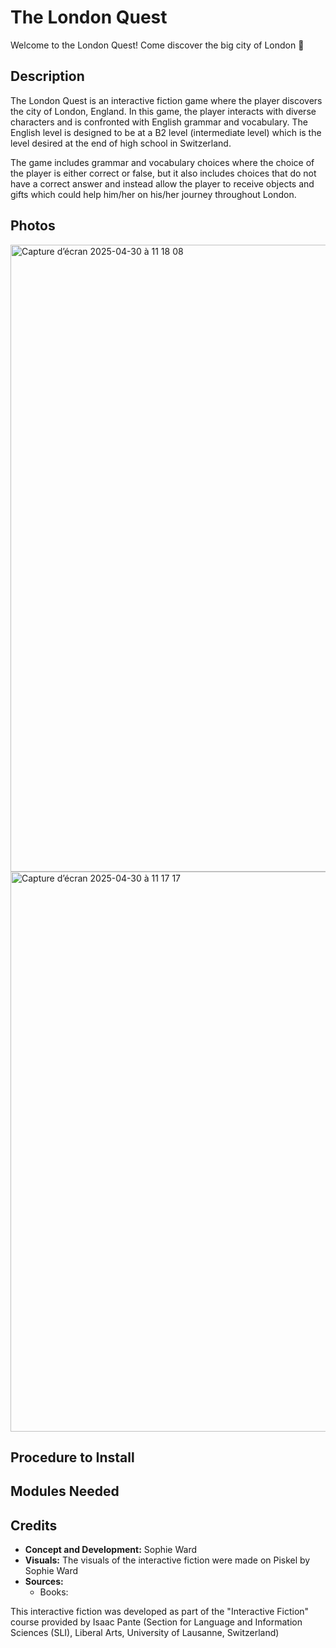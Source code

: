 # The London Quest
Welcome to the London Quest! Come discover the big city of London 🏴󠁧󠁢󠁥󠁮󠁧󠁿

## Description
The London Quest is an interactive fiction game where the player discovers the city of London, England. In this game, the player interacts with diverse characters and is confronted with English grammar and vocabulary. The English level is designed to be at a B2 level (intermediate level) which is the level desired at the end of high school in Switzerland.

The game includes grammar and vocabulary choices where the choice of the player is either correct or false, but it also includes choices that do not have a correct answer and instead allow the player to receive objects and gifts which could help him/her on his/her journey throughout London.

## Photos
<img width="1003" alt="Capture d’écran 2025-04-30 à 11 18 08" src="https://github.com/user-attachments/assets/53a214f5-f94e-4c86-8cd7-c33091a8d6a3" />

<img width="896" alt="Capture d’écran 2025-04-30 à 11 17 17" src="https://github.com/user-attachments/assets/6fa228b1-f5b7-4ee6-bced-0225194661bb" />

## Procedure to Install

## Modules Needed 

## Credits
- **Concept and Development:** Sophie Ward
- **Visuals:** The visuals of the interactive fiction were made on Piskel by Sophie Ward
- **Sources:**
  - Books: 

This interactive fiction was developed as part of the "Interactive Fiction" course provided by Isaac Pante (Section for Language and Information Sciences (SLI), Liberal Arts, University of Lausanne, Switzerland)
